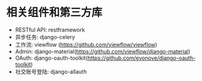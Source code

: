 # 相关组件和第三方库

* RESTful API: restframework
* 异步任务: django-celery
* 工作流: viewflow (https://github.com/viewflow/viewflow)
* Admin: django-material(https://github.com/viewflow/django-material)
* OAuth: django-oauth-toolkit(https://github.com/evonove/django-oauth-toolkit)
* 社交账号登陆: django-allauth
